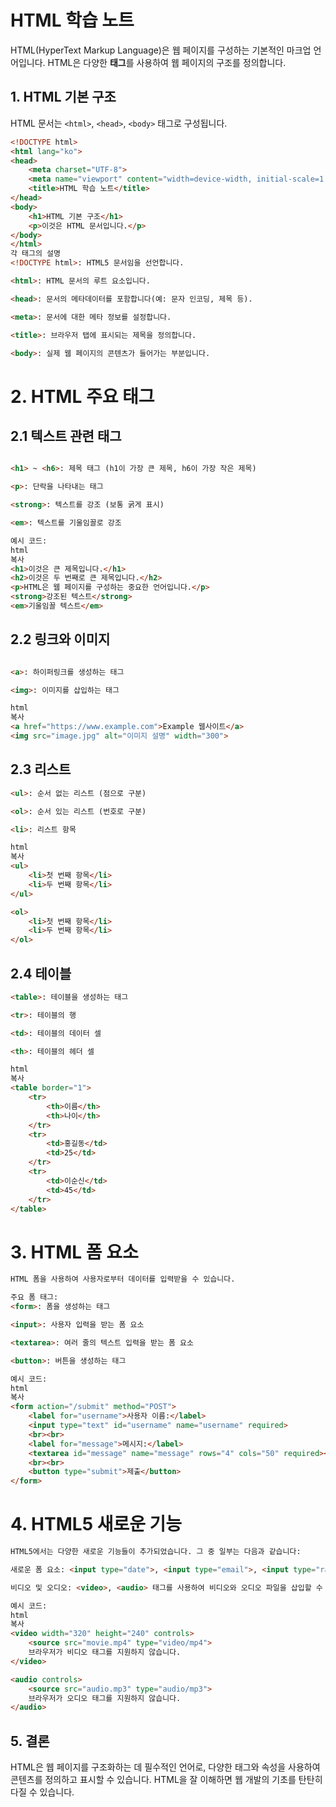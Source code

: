 # HTML 학습 노트

HTML(HyperText Markup Language)은 웹 페이지를 구성하는 기본적인 마크업 언어입니다. HTML은 다양한 **태그**를 사용하여 웹 페이지의 구조를 정의합니다.

## 1. HTML 기본 구조

HTML 문서는 `<html>`, `<head>`, `<body>` 태그로 구성됩니다.

```html
<!DOCTYPE html>
<html lang="ko">
<head>
    <meta charset="UTF-8">
    <meta name="viewport" content="width=device-width, initial-scale=1.0">
    <title>HTML 학습 노트</title>
</head>
<body>
    <h1>HTML 기본 구조</h1>
    <p>이것은 HTML 문서입니다.</p>
</body>
</html>
각 태그의 설명
<!DOCTYPE html>: HTML5 문서임을 선언합니다.

<html>: HTML 문서의 루트 요소입니다.

<head>: 문서의 메타데이터를 포함합니다(예: 문자 인코딩, 제목 등).

<meta>: 문서에 대한 메타 정보를 설정합니다.

<title>: 브라우저 탭에 표시되는 제목을 정의합니다.

<body>: 실제 웹 페이지의 콘텐츠가 들어가는 부분입니다.

```
# 2. HTML 주요 태그
## 2.1 텍스트 관련 태그
```html

<h1> ~ <h6>: 제목 태그 (h1이 가장 큰 제목, h6이 가장 작은 제목)

<p>: 단락을 나타내는 태그

<strong>: 텍스트를 강조 (보통 굵게 표시)

<em>: 텍스트를 기울임꼴로 강조

예시 코드:
html
복사
<h1>이것은 큰 제목입니다.</h1>
<h2>이것은 두 번째로 큰 제목입니다.</h2>
<p>HTML은 웹 페이지를 구성하는 중요한 언어입니다.</p>
<strong>강조된 텍스트</strong>
<em>기울임꼴 텍스트</em>
```
## 2.2 링크와 이미지
```html

<a>: 하이퍼링크를 생성하는 태그

<img>: 이미지를 삽입하는 태그

html
복사
<a href="https://www.example.com">Example 웹사이트</a>
<img src="image.jpg" alt="이미지 설명" width="300">
```

## 2.3 리스트

```html
<ul>: 순서 없는 리스트 (점으로 구분)

<ol>: 순서 있는 리스트 (번호로 구분)

<li>: 리스트 항목

html
복사
<ul>
    <li>첫 번째 항목</li>
    <li>두 번째 항목</li>
</ul>

<ol>
    <li>첫 번째 항목</li>
    <li>두 번째 항목</li>
</ol>
```

## 2.4 테이블
```html
<table>: 테이블을 생성하는 태그

<tr>: 테이블의 행

<td>: 테이블의 데이터 셀

<th>: 테이블의 헤더 셀

html
복사
<table border="1">
    <tr>
        <th>이름</th>
        <th>나이</th>
    </tr>
    <tr>
        <td>홍길동</td>
        <td>25</td>
    </tr>
    <tr>
        <td>이순신</td>
        <td>45</td>
    </tr>
</table>
```

# 3. HTML 폼 요소

```html
HTML 폼을 사용하여 사용자로부터 데이터를 입력받을 수 있습니다.

주요 폼 태그:
<form>: 폼을 생성하는 태그

<input>: 사용자 입력을 받는 폼 요소

<textarea>: 여러 줄의 텍스트 입력을 받는 폼 요소

<button>: 버튼을 생성하는 태그

예시 코드:
html
복사
<form action="/submit" method="POST">
    <label for="username">사용자 이름:</label>
    <input type="text" id="username" name="username" required>
    <br><br>
    <label for="message">메시지:</label>
    <textarea id="message" name="message" rows="4" cols="50" required></textarea>
    <br><br>
    <button type="submit">제출</button>
</form>
```

# 4. HTML5 새로운 기능
```html
HTML5에서는 다양한 새로운 기능들이 추가되었습니다. 그 중 일부는 다음과 같습니다:

새로운 폼 요소: <input type="date">, <input type="email">, <input type="range"> 등

비디오 및 오디오: <video>, <audio> 태그를 사용하여 비디오와 오디오 파일을 삽입할 수 있습니다.

예시 코드:
html
복사
<video width="320" height="240" controls>
    <source src="movie.mp4" type="video/mp4">
    브라우저가 비디오 태그를 지원하지 않습니다.
</video>

<audio controls>
    <source src="audio.mp3" type="audio/mp3">
    브라우저가 오디오 태그를 지원하지 않습니다.
</audio>
```
## 5. 결론
HTML은 웹 페이지를 구조화하는 데 필수적인 언어로, 다양한 태그와 속성을 사용하여 콘텐츠를 정의하고 표시할 수 있습니다. HTML을 잘 이해하면 웹 개발의 기초를 탄탄히 다질 수 있습니다.

